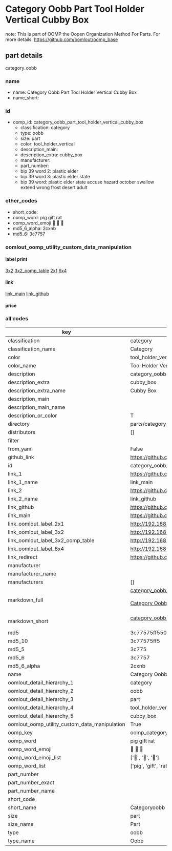 # Category Oobb Part Tool Holder Vertical Cubby Box  

note: This is part of OOMP the Oopen Organization Method For Parts. For more details: https://github.com/oomlout/oomp_base

##  part details
  



category_oobb



### name
* name: Category Oobb Part Tool Holder Vertical Cubby Box
* name_short: 
### id
* oomp_id: category_oobb_part_tool_holder_vertical_cubby_box
  * classification: category
  * type: oobb
  * size: part
  * color: tool_holder_vertical
  * description_main: 
  * description_extra: cubby_box
  * manufacturer: 
  * part_number: 
  * bip 39 word 2: plastic elder
  * bip 39 word 3: plastic elder state
  * bip 39 word: plastic elder state accuse hazard october swallow extend wrong frost desert adult

### other_codes
* short_code: 
* oomp_word: pig gift rat
* oomp_word_emoji :pig: :gift: :rat:
* md5_6_alpha: 2cxnb
* md5_6: 3c7757






### oomlout_oomp_utility_custom_data_manipulation
#### label print
[3x2](http://192.168.1.245:1112/?label=oomp%202cxnb)
[3x2_oomp_table](http://192.168.1.108:1112/?label=oomp%202cxnb)
[2x1](http://192.168.1.242:1112/?label=oomp%202cxnb)
[6x4](http://192.168.1.55:1112/?label=oomp%202cxnb)    

#### link

[link_main](https://github.com/oomlout/oomlout_oomp_version_1_messy/tree/main/parts/category_oobb_part_tool_holder_vertical_cubby_box) [link_github](https://github.com/oomlout/oomlout_oomp_version_1_messy/tree/main/parts/category_oobb_part_tool_holder_vertical_cubby_box)                             

#### price







### all codes 
| key | value |  
| --- | --- |  
| classification | category |  
| classification_name | Category |  
| color | tool_holder_vertical |  
| color_name | Tool Holder Vertical |  
| description | category_oobb |  
| description_extra | cubby_box |  
| description_extra_name | Cubby Box |  
| description_main |  |  
| description_main_name |  |  
| description_or_color | T  |  
| directory | parts/category_oobb_part_tool_holder_vertical_cubby_box |  
| distributors | [] |  
| filter |  |  
| from_yaml | False |  
| github_link | https://github.com/oomlout/oomlout_oomp_part_src/tree/main/parts/category_oobb_part_tool_holder_vertical_cubby_box |  
| id | category_oobb_part_tool_holder_vertical_cubby_box |  
| link_1 | https://github.com/oomlout/oomlout_oomp_version_1_messy/tree/main/parts/category_oobb_part_tool_holder_vertical_cubby_box |  
| link_1_name | link_main |  
| link_2 | https://github.com/oomlout/oomlout_oomp_version_1_messy/tree/main/parts/category_oobb_part_tool_holder_vertical_cubby_box |  
| link_2_name | link_github |  
| link_github | https://github.com/oomlout/oomlout_oomp_version_1_messy/tree/main/parts/category_oobb_part_tool_holder_vertical_cubby_box |  
| link_main | https://github.com/oomlout/oomlout_oomp_version_1_messy/tree/main/parts/category_oobb_part_tool_holder_vertical_cubby_box |  
| link_oomlout_label_2x1 | http://192.168.1.242:1112/?label=oomp%202cxnb |  
| link_oomlout_label_3x2 | http://192.168.1.245:1112/?label=oomp%202cxnb |  
| link_oomlout_label_3x2_oomp_table | http://192.168.1.108:1112/?label=oomp%202cxnb |  
| link_oomlout_label_6x4 | http://192.168.1.55:1112/?label=oomp%202cxnb |  
| link_redirect | https://github.com/oomlout/oomlout_oomp_version_1_messy/tree/main/parts/category_oobb_part_tool_holder_vertical_cubby_box |  
| manufacturer |  |  
| manufacturer_name |  |  
| manufacturers | [] |  
| markdown_full | [category_oobb_part_tool_holder_vertical_cubby_box](none)<br>[](none)<br>[Category Oobb Part Tool Holder Vertical Cubby Box](none)<br><br> |  
| markdown_short | [category_oobb_part_tool_holder_vertical_cubby_box](none)<br><br> |  
| md5 | 3c77575ff550fb626434f01ba991d530 |  
| md5_10 | 3c77575ff5 |  
| md5_5 | 3c775 |  
| md5_6 | 3c7757 |  
| md5_6_alpha | 2cxnb |  
| name | Category Oobb Part Tool Holder Vertical Cubby Box |  
| oomlout_detail_hierarchy_1 | category |  
| oomlout_detail_hierarchy_2 | oobb |  
| oomlout_detail_hierarchy_3 | part |  
| oomlout_detail_hierarchy_4 | tool_holder_vertical |  
| oomlout_detail_hierarchy_5 | cubby_box |  
| oomlout_oomp_utility_custom_data_manipulation | True |  
| oomp_key | oomp_category_oobb_part_tool_holder_vertical_cubby_box |  
| oomp_word | pig gift rat |  
| oomp_word_emoji | :pig: :gift: :rat: |  
| oomp_word_emoji_list | [':pig:', ':gift:', ':rat:'] |  
| oomp_word_list | ['pig', 'gift', 'rat'] |  
| part_number |  |  
| part_number_exact |  |  
| part_number_name |  |  
| short_code |  |  
| short_name | Categoryoobb |  
| size | part |  
| size_name | Part |  
| type | oobb |  
| type_name | Oobb |  
